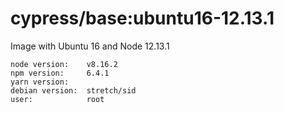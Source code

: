 # cypress/base:ubuntu16-12.13.1

Image with Ubuntu 16 and Node 12.13.1

```
node version:    v8.16.2
npm version:     6.4.1
yarn version:
debian version:  stretch/sid
user:            root
```
